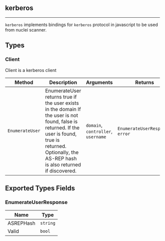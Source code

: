 ## kerberos 
---


`kerberos` implements bindings for `kerberos` protocol in javascript
to be used from nuclei scanner.



## Types

### Client

 Client is a kerberos client

| Method | Description | Arguments | Returns |
|--------|-------------|-----------|---------|
| `EnumerateUser` |  EnumerateUser returns true if the user exists in the domain    If the user is not found, false is returned.  If the user is found, true is returned. Optionally, the AS-REP  hash is also returned if discovered. | `domain`, `controller`, `username` | `EnumerateUserResponse`, `error` |




## Exported Types Fields
### EnumerateUserResponse

| Name | Type | 
|--------|-------------|
| ASREPHash | `string` |
| Valid | `bool` |




